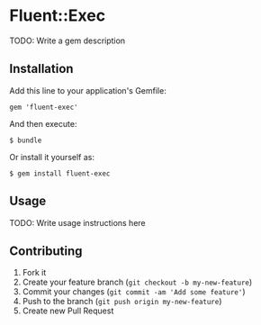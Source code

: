 # Fluent::Exec

TODO: Write a gem description

## Installation

Add this line to your application's Gemfile:

    gem 'fluent-exec'

And then execute:

    $ bundle

Or install it yourself as:

    $ gem install fluent-exec

## Usage

TODO: Write usage instructions here

## Contributing

1. Fork it
2. Create your feature branch (`git checkout -b my-new-feature`)
3. Commit your changes (`git commit -am 'Add some feature'`)
4. Push to the branch (`git push origin my-new-feature`)
5. Create new Pull Request
